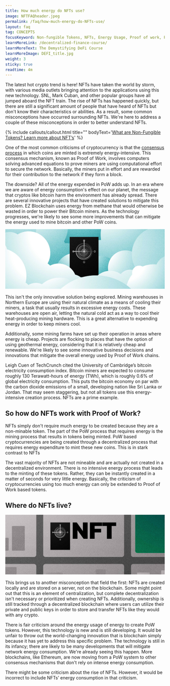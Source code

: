 ```yaml
---
title: How much energy do NFTs use?
image: NFTFAQheader.jpeg
permalink: /faq/how-much-energy-do-NFTs-use/
layout: faq
tag: CONCEPTS
focusKeyword: Non-fungible Tokens, NFTs, Energy Usage, Proof of work, PoW, Mining
learnMoreLink: /decentralized-finance-course/
learnMoreText: The Demystifying DeFi Course
learnMoreImage: DEFI_title.jpg
weight: 3
sticky: true
readtime: 4m
---
```

<p>The latest hot crypto trend is here! NFTs have taken the world by storm, with various media outlets bringing attention to the applications using this new technology. SNL, Mark Cuban, and other popular groups have all jumped aboard the NFT train. The rise of NFTs has happened quickly, but there are still a significant amount of people that have heard of NFTs but don't know their characteristics or abilities. As a result, some common misconceptions have occurred surrounding NFTs. We're here to address a couple of these misconceptions in order to better understand NFTs.</p>

{% include callouts/callout.html
   title=""
	bodyText='<a href="/faq/nonfungible-tokens/" target="_blank" rel="noopener noreferrer">What are Non-Fungible Tokens? Learn more about NFT’s</a>'
%}

<p>One of the most common criticisms of cryptocurrency is that the <a href="/courses/blockchain-101/02/what-is-cryptocurrency-mining" target="_blank" rel="noopener noreferrer">consensus process</a> in which coins are minted is extremely energy-intensive. This consensus mechanism, known as Proof of Work, involves computers solving advanced equations to prove miners are using computational effort to secure the network. Basically, the miners put in effort and are rewarded for their contribution to the network if they form a block.</p>

<p>The downside? All of the energy expended in PoW adds up. In an era where we are aware of energy consumption's effect on our planet, the message that cryptos like bitcoin harm the environment has already spread. There are several innovative projects that have created solutions to mitigate this problem. EZ Blockchain uses energy from methane that would otherwise be wasted in order to power their Bitcoin miners. As the technology progresses, we're likely to see some more improvements that can mitigate the energy used to mine bitcoin and other PoW coins.</p>

<img src="/assets/img/NFTFAQ1.jpg" alt="A server in the snow" title="Cooling">

<p>This isn't the only innovative solution being explored. Mining warehouses in Northern Europe are using their natural climate as a means of cooling their miners, a task that usually results in excessive energy costs. These warehouses are open air, letting the natural cold act as a way to cool their heat-producing mining hardware. This is a great alternative to expending energy in order to keep miners cool.</p>

<p>Additionally, some mining farms have set up their operation in areas where energy is cheap. Projects are flocking to places that have the option of using geothermal energy, considering that it is relatively cheap and renewable. We're likely to see some innovative business decisions and innovations that mitigate the overall energy used by Proof of Work chains.</p>

<p>Leigh Cuen of TechCrunch cited the University of Cambridge’s bitcoin electricity consumption index. Bitcoin miners are expected to consume roughly 130 Terawatt-hours of energy (TWh), which is roughly 0.6% of global electricity consumption. This puts the bitcoin economy on par with the carbon dioxide emissions of a small, developing nation like Sri Lanka or Jordan. That may seem staggering, but not all tokens use this energy-intensive creation process. NFTs are a prime example.</p>

<h2>So how do NFTs work with Proof of Work?</h2>
<p>NFTs simply don't require much energy to be created because they are a non-minable token. The part of the PoW process that requires energy is the mining process that results in tokens being minted. PoW based cryptocurrencies are being created through a decentralized process that requires energy expenditure to mint these new coins. This is in stark contrast to NFTs</p>

<p>The vast majority of NFTs are not mineable and are actually not created in a decentralized environment. There is no intensive energy process that leads to the minting of these tokens. Rather, they can be instantly created in a matter of seconds for very little energy. Basically, the criticism of cryptocurrencies using too much energy can only be extended to Proof of Work based tokens.</p>

<h2>Where do NFTs live?</h2>
<img src="/assets/img/NFTFAQ2.jpg" alt="NFT location on a street map" title="NFT locations">
<p>This brings us to another misconception that field the first: NFTs are created locally and are stored on a server, not on the blockchain. Some might point out that this is an element of centralization, but complete decentralization isn't necessary or prioritized when creating NFTs. Additionally, ownership is still tracked through a decentralized blockchain where users can utilize their private and public keys in order to store and transfer NFTs like they would with any crypto.</p>

<p>There is fair criticism around the energy usage of energy to create PoW tokens. However, this technology is new and is still developing.  It would be unfair to throw out the world-changing innovation that is blockchain simply because it has yet to address this specific problem. The technology is still in its infancy; there are likely to be many developments that will mitigate network energy consumption. We're already seeing this happen. More blockchains, like Ethereum, are now moving from a PoW system to other consensus mechanisms that don't rely on intense energy consumption.</p>

<p>There might be some criticism about the rise of NFTs. However, it would be incorrect to include NFTs’ energy consumption in that criticism.</p>

